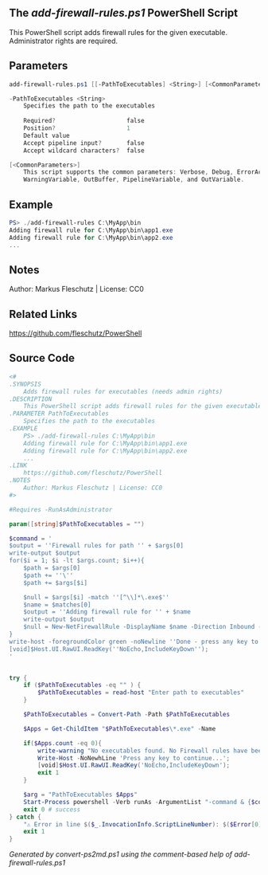 ## The *add-firewall-rules.ps1* PowerShell Script

This PowerShell script adds firewall rules for the given executable. Administrator rights are required.

## Parameters
```powershell
add-firewall-rules.ps1 [[-PathToExecutables] <String>] [<CommonParameters>]

-PathToExecutables <String>
    Specifies the path to the executables
    
    Required?                    false
    Position?                    1
    Default value                
    Accept pipeline input?       false
    Accept wildcard characters?  false

[<CommonParameters>]
    This script supports the common parameters: Verbose, Debug, ErrorAction, ErrorVariable, WarningAction, 
    WarningVariable, OutBuffer, PipelineVariable, and OutVariable.
```

## Example
```powershell
PS> ./add-firewall-rules C:\MyApp\bin
Adding firewall rule for C:\MyApp\bin\app1.exe
Adding firewall rule for C:\MyApp\bin\app2.exe
...

```

## Notes
Author: Markus Fleschutz | License: CC0

## Related Links
https://github.com/fleschutz/PowerShell

## Source Code
```powershell
<#
.SYNOPSIS
	Adds firewall rules for executables (needs admin rights)
.DESCRIPTION
	This PowerShell script adds firewall rules for the given executable. Administrator rights are required.
.PARAMETER PathToExecutables
	Specifies the path to the executables
.EXAMPLE
	PS> ./add-firewall-rules C:\MyApp\bin
	Adding firewall rule for C:\MyApp\bin\app1.exe
	Adding firewall rule for C:\MyApp\bin\app2.exe
	...
.LINK
	https://github.com/fleschutz/PowerShell
.NOTES
	Author: Markus Fleschutz | License: CC0
#>

#Requires -RunAsAdministrator

param([string]$PathToExecutables = "")

$command = '
$output = ''Firewall rules for path '' + $args[0]
write-output $output
for($i = 1; $i -lt $args.count; $i++){
	$path = $args[0]
	$path += ''\''
	$path += $args[$i]

	$null = $args[$i] -match ''[^\\]*\.exe$''
	$name = $matches[0]
    $output = ''Adding firewall rule for '' + $name
	write-output $output
	$null = New-NetFirewallRule -DisplayName $name -Direction Inbound -Program $path -Profile Domain, Private -Action Allow
}
write-host -foregroundColor green -noNewline ''Done - press any key to continue...'';
[void]$Host.UI.RawUI.ReadKey(''NoEcho,IncludeKeyDown'');
'


try {
	if ($PathToExecutables -eq "" ) {
		$PathToExecutables = read-host "Enter path to executables"
	}

	$PathToExecutables = Convert-Path -Path $PathToExecutables

	$Apps = Get-ChildItem "$PathToExecutables\*.exe" -Name

	if($Apps.count -eq 0){
		write-warning "No executables found. No Firewall rules have been created."
		Write-Host -NoNewhLine 'Press any key to continue...';
		[void]$Host.UI.RawUI.ReadKey('NoEcho,IncludeKeyDown');
		exit 1
	}

	$arg = "PathToExecutables $Apps"
	Start-Process powershell -Verb runAs -ArgumentList "-command & {$command}  $arg"
	exit 0 # success
} catch {
	"⚠️ Error in line $($_.InvocationInfo.ScriptLineNumber): $($Error[0])"
	exit 1
}
```

*Generated by convert-ps2md.ps1 using the comment-based help of add-firewall-rules.ps1*
